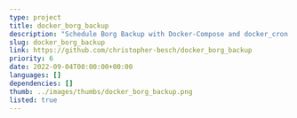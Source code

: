 ```yaml
---
type: project
title: docker_borg_backup
description: "Schedule Borg Backup with Docker-Compose and docker_cron."
slug: docker_borg_backup
link: https://github.com/christopher-besch/docker_borg_backup
priority: 6
date: 2022-09-04T00:00:00+00:00
languages: []
dependencies: []
thumb: ../images/thumbs/docker_borg_backup.png
listed: true
---
```


